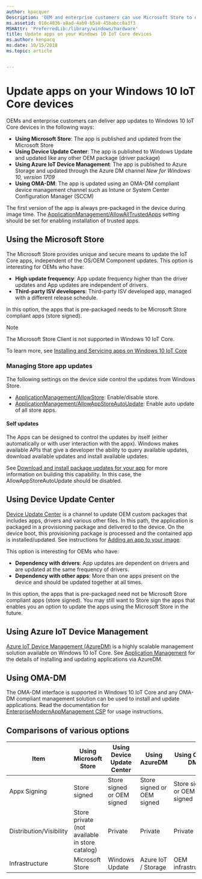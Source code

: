 ```yaml
---
author: kpacquer
Description: 'OEM and enterprise customers can use Microsoft Store to deliver app updates for Windows 10 IoT Core devices.'
ms.assetid: 010c4836-a8ad-4ab9-b5a8-45babcc8a3f3
MSHAttr: 'PreferredLib:/library/windows/hardware'
title: Update apps on your Windows 10 IoT Core devices
ms.author: kenpacq
ms.date: 10/15/2018
ms.topic: article


---
```


# Update apps on your Windows 10 IoT Core devices

OEMs and enterprise customers can deliver app updates to Windows 10 IoT Core devices in the following ways:

* **Using Microsoft Store**: The app is published and updated from the Microsoft Store
* **Using Device Update Center**: The app is published to Windows Update and updated like any other OEM package (driver package)
* **Using Azure IoT Device Management**: The app is published to Azure Storage and updated through the Azure DM channel *New for Windows 10, version 1709*
* **Using OMA-DM**: The app is updated using an OMA-DM compliant device management channel such as Intune or System Center Configuration Manager (SCCM)

The first version of the app is always pre-packaged in the device during image time.
The [ApplicationManagement/AllowAllTrustedApps](https://msdn.microsoft.com/windows/hardware/commercialize/customize/mdm/policy-configuration-service-provider#applicationmanagement-allowalltrustedapps) setting should be set for enabling installation of trusted apps.

## Using the Microsoft Store

The Microsoft Store provides unique and secure means to update the IoT Core apps, independent of the OS/OEM Component updates.
This option is interesting for OEMs who have:

* **High update frequency**: App update frequency higher than the driver updates and App updates are independent of drivers.
* **Third-party ISV developers**: Third-party ISV developed app, managed with a different release schedule.

In this option, the apps that is pre-packaged needs to be Microsoft Store compliant apps (store signed). 

> [!Note]
> The Microsoft Store Client is not supported in Windows 10 IoT Core.

To learn more, see [Installing and Servicing apps on Windows 10 IoT Core](servicing-msstore.md)

### Managing Store app updates

The following settings on the device side control the updates from Windows Store.

* [ApplicationManagement/AllowStore](https://msdn.microsoft.com/windows/hardware/commercialize/customize/mdm/policy-configuration-service-provider#applicationmanagement-allowstore): Enable/disable store.
* [ApplicationManagement/AllowAppStoreAutoUpdate](https://msdn.microsoft.com/windows/hardware/commercialize/customize/mdm/policy-configuration-service-provider#applicationmanagement-allowappstoreautoupdate): Enable auto update of all store apps.

#### Self updates

The Apps can be designed to control the updates by itself (either automatically or with user interaction with the appx). Windows makes available APIs that give a developer the ability to query available updates, download available updates and install available updates.

See [Download and install package updates for your app](https://msdn.microsoft.com/windows/uwp/packaging/self-install-package-updates) for more information on building this capability. In this case, the AllowAppStoreAutoUpdate should be disabled.

## Using Device Update Center

[Device Update Center](https://aka.ms/deviceupdatecenter) is a channel to update OEM custom packages that includes apps, drivers and various other files. In this path, the application is packaged in a provisioning package and delivered to the device. On the device boot, this provisioning package is processed and the contained app is installed/updated. See instructions for [Adding an app to your image](https://docs.microsoft.com/windows-hardware/manufacture/iot/deploy-your-app-with-a-standard-board). 

This option is interesting for OEMs who have:

* **Dependency with drivers**: App updates are dependent on drivers and are updated at the same frequency of drivers.
* **Dependency with other apps**: More than one apps present on the device and should be updated together at all times.

In this option, the apps that is pre-packaged need not be Microsoft Store compliant apps (store signed). 
You may still want to Store sign the apps that enables you an option to update the apps using the Microsoft Store in the future.


## Using Azure IoT Device Management 
[Azure IoT Device Management (AzureDM)](https://docs.microsoft.com/windows/iot-core/manage-your-device/azureiotdm) is a highly scalable management solution available on Windows 10 IoT Core. See [Application Management](https://github.com/ms-iot/iot-core-azure-dm-client/blob/master/docs/application-management.md) for the details of installing and updating applications via AzureDM.

## Using OMA-DM
The OMA-DM interface is supported in Windows 10 IoT Core and any OMA-DM compliant management solution can be used to install and update applications. 
Read the documentation for [EnterpriseModernAppManagement CSP](https://docs.microsoft.com/windows/client-management/mdm/enterprisemodernappmanagement-csp) for usage instructions.

## Comparisons of various options

| Item          | Using Microsoft Store | Using Device Update Center | Using AzureDM | Using OMA-DM |
|-------------- |---------------------- |---------------------- |---------------|--------------|
| Appx Signing  | Store signed |Store signed or OEM signed|Store signed or OEM signed|Store signed or OEM signed|
|Distribution/Visibility|Store private (not available in store catalog)|Private|Private|Private|
|Infrastructure |Microsoft Store|Windows Update|Azure IoT / Storage|OEM infrastructure|
